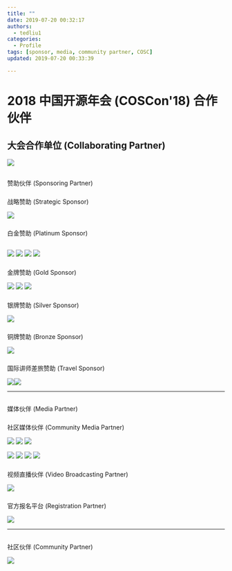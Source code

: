 ```yaml
---
title: ""
date: 2019-07-20 00:32:17
authors:
  - tedliu1
categories:
  - Profile
tags: [sponsor, media, community partner, COSC]
updated: 2019-07-20 00:33:39

---
```


# 2018 中国开源年会 (COSCon'18) 合作伙伴

## 大会合作单位 (Collaborating Partner)

![](https://uploader.shimo.im/f/sG09Rw2lFvgUidR0.png!thumbnail)

## 

赞助伙伴 (Sponsoring Partner)

### 

战略赞助 (Strategic Sponsor)

![](https://uploader.shimo.im/f/9G5J3tWwqBgu50fu.jpg!thumbnail)

### 

白金赞助 (Platinum Sponsor)

## 

 ![](https://uploader.shimo.im/f/Jdwj0PRmluU9H8hn.png!thumbnail) ![](https://uploader.shimo.im/f/N3aseAVSyn4PukXT.jpg!thumbnail)  ![](https://uploader.shimo.im/f/nNo1BW9TgsQuWvnT.png!thumbnail) ![](https://uploader.shimo.im/f/IvgjXEKuzp8WBDTU.jpg!thumbnail) 

### 

金牌赞助 (Gold Sponsor)

 ![](https://uploader.shimo.im/f/N8ipD2wrCyERx6bQ.jpg!thumbnail) ![](https://uploader.shimo.im/f/ZVFQgswjRjI3yyEZ.png!thumbnail) ![](https://uploader.shimo.im/f/F2F3B6joBEEG6kXq.png!thumbnail) 

### 

银牌赞助 (Silver Sponsor)

![](https://uploader.shimo.im/f/jaQBrvN9FH4xo5P1.jpg!thumbnail)

### 

铜牌赞助 (Bronze Sponsor)

![](https://uploader.shimo.im/f/v80Hp9MCneAK675X.png!thumbnail)

### 

国际讲师差旅赞助 (Travel Sponsor)

 ![](https://uploader.shimo.im/f/9G5J3tWwqBgu50fu.jpg!thumbnail)![](https://uploader.shimo.im/f/N3aseAVSyn4PukXT.jpg!thumbnail) 

---

## 

媒体伙伴 (Media Partner)

### 

社区媒体伙伴 (Community Media Partner)

 ![](https://uploader.shimo.im/f/HoZeGIkYdikzpWn4.png!thumbnail) ![](https://uploader.shimo.im/f/yEP4lqS4zIgz0yty.png!thumbnail) ![](https://uploader.shimo.im/f/oZqQ7yIeaaI4h4ON.png!thumbnail) 

 ![](https://uploader.shimo.im/f/dP0XhllVHkASK1uj.jpg!thumbnail) ![](https://uploader.shimo.im/f/dgWBE8W5nzs8HCb6.png!thumbnail)  ![](https://uploader.shimo.im/f/R2xo4MTtGtszdNpJ.png!thumbnail) ![](https://uploader.shimo.im/f/hc2IgQ62Vaclz1jM.png!thumbnail) 

### 

视频直播伙伴 (Video Broadcasting Partner)

![](https://uploader.shimo.im/f/BlTcjkxKs80M5pob.png!thumbnail)

### 

官方报名平台 (Registration Partner)

![](https://uploader.shimo.im/f/MMzZ3rs73VkLZl4F.jpg!thumbnail)

---

## 

社区伙伴 (Community Partner)

![](https://uploader.shimo.im/f/jLj3UbPpVkEJCjsa.png!thumbnail)
